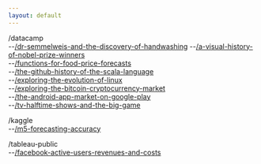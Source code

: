 ```yaml
---
layout: default
---
```


/datacamp<br>
--[/dr-semmelweis-and-the-discovery-of-handwashing](https://github.com/cpglenn/cpglenn.github.io/blob/master/projects/datacamp/dr-semmelweis-and-the-discovery-of-handwashing/notebook.ipynb)
--[/a-visual-history-of-nobel-prize-winners](https://github.com/cpglenn/cpglenn.github.io/blob/master/projects/datacamp/a-visual-history-of-nobel-prize-winners/notebook.ipynb)<br>
--[/functions-for-food-price-forecasts](https://github.com/cpglenn/cpglenn.github.io/blob/master/projects/datacamp/functions-for-food-price-forecasts/notebook.ipynb)<br>
--[/the-github-history-of-the-scala-language](https://github.com/cpglenn/cpglenn.github.io/blob/master/projects/datacamp/the-github-history-of-the-scala-language/notebook.ipynb)<br>
--[/exploring-the-evolution-of-linux](https://github.com/cpglenn/cpglenn.github.io/blob/master/projects/datacamp/exploring-the-evolution-of-linux/notebook.ipynb)<br>
--[/exploring-the-bitcoin-cryptocurrency-market](https://github.com/cpglenn/cpglenn.github.io/blob/master/projects/datacamp/exploring-the-bitcoin-cryptocurrency-market/notebook.ipynb)<br>
--[/the-android-app-market-on-google-play](https://github.com/cpglenn/cpglenn.github.io/blob/master/projects/datacamp/the-android-app-market-on-google-play/notebook.ipynb)<br>
--[/tv-halftime-shows-and-the-big-game](https://github.com/cpglenn/cpglenn.github.io/blob/master/projects/datacamp/tv-halftime-shows-and-the-big-game/notebook.ipynb)<br>

/kaggle<br>
--[/m5-forecasting-accuracy](https://github.com/cpglenn/m5-forecasting-accuracy)<br>

/tableau-public<br>
--[/facebook-active-users-revenues-and-costs](https://public.tableau.com/views/FacebookAdRevenueCostsandActiveUsers/FacebookDashboard?:display_count=y&:origin=viz_share_link)